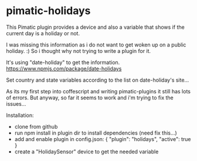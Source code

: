 pimatic-holidays
======================

This Pimatic plugin provides a device and also a variable that
shows if the current day is a holiday or not.

I was missing this information as i do not want to get woken up on a public holiday. :)
So i thought why not trying to write a plugin for it.

It's using "date-holiday" to get the information.
https://www.npmjs.com/package/date-holidays

Set country and state variables according to the list on date-holiday's site...


As its my first step into coffescript and writing pimatic-plugins it still has lots of errors.
But anyway, so far it seems to work and i'm trying to fix the issues...


Installation:
 - clone from github
 - run npm install in plugin dir to install dependencies (need fix this...)
 - add and enable plugin in config.json:
     {
      "plugin": "holidays",
      "active": true
    }
 - create a "HolidaySensor" device to get the needed variable
